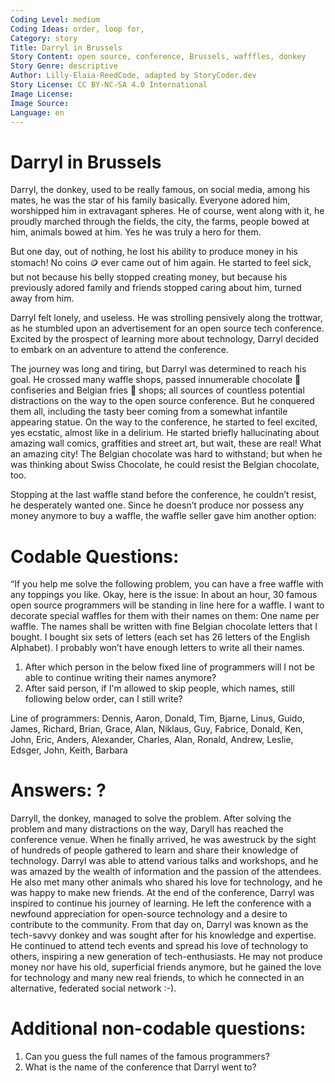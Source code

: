 ```yaml
---
Coding Level: medium
Coding Ideas: order, loop for,
Category: story
Title: Darryl in Brussels 
Story Content: open source, conference, Brussels, wafffles, donkey
Story Genre: descriptive
Author: Lilly-Elaia-ReedCode, adapted by StoryCoder.dev
Story License: CC BY-NC-SA 4.0 International
Image License:
Image Source:
Language: en
---
```


# Darryl in Brussels 

Darryl, the donkey, used to be really famous, on social media, among his mates, he was the star of his family basically. Everyone adored him, worshipped him in extravagant spheres. He of course, went along with it, he proudly marched through the fields, the city, the farms, people bowed at him, animals bowed at him. Yes he was truly a hero for them. 

But one day, out of nothing, he lost his ability to produce money in his stomach! No coins 🪙 ever came out of him again. He started to feel sick, but not because his belly stopped creating money, but because his previously adored family and friends stopped caring about him, turned away from him. 

Darryl felt lonely, and useless. He was strolling pensively along the trottwar, as he stumbled upon an advertisement for an open source tech conference. Excited by the prospect of learning more about technology, Darryl decided to embark on an adventure to attend the conference.

The journey was long and tiring, but Darryl was determined to reach his goal. He crossed many waffle shops, passed innumerable chocolate 🍫 confiseries and Belgian fries 🍟 shops; all sources of countless potential distractions on the way to the open source conference. But he conquered them all, including the tasty beer coming from a somewhat infantile appearing statue. On the way to the conference, he started to feel excited, yes ecstatic, almost like in a delirium. He started briefly hallucinating about amazing wall comics, graffities and street art, but wait, these are real! What an amazing city! The Belgian chocolate was hard to withstand; but when he was thinking about Swiss Chocolate, he could resist the Belgian chocolate, too.

Stopping at the last waffle stand before the conference, he couldn’t resist, he desperately wanted one. Since he doesn’t produce nor possess any money anymore to buy a waffle, the waffle seller gave him another option: 

# Codable Questions:
“If you help me solve the following problem, you can have a free waffle with any toppings you like. Okay, here is the issue: In about an hour, 30 famous open source programmers will be standing in line here for a waffle. I want to decorate special waffles for them with their names on them: One name per waffle. The names shall be written with fine Belgian chocolate letters that I bought. I bought six sets of letters (each set has 26 letters of the English Alphabet). I probably won’t have enough letters to write all their names. 
1) After which person in the below fixed line of programmers will I not be able to continue writing their names anymore?
2) After said person, if I'm allowed to skip people, which names, still following below order, can I still write?

Line of programmers: Dennis, Aaron, Donald, Tim, Bjarne, Linus, Guido, James, Richard, Brian, Grace, Alan, Niklaus, Guy, Fabrice, Donald, Ken, John, Eric, Anders, Alexander, Charles, Alan, Ronald, Andrew, Leslie, Edsger, John, Keith, Barbara

# Answers: ?
<div data-solution="???"></div>

Darryll, the donkey, managed to solve the problem. After solving the problem and many distractions on the way, Daryll has reached the conference venue. When he finally arrived, he was awestruck by the sight of hundreds of people gathered to learn and share their knowledge of technology.
Darryl was able to attend various talks and workshops, and he was amazed by the wealth of information and the passion of the attendees. He also met many other animals who shared his love for technology, and he was happy to make new friends.
At the end of the conference, Darryl was inspired to continue his journey of learning. He left the conference with a newfound appreciation for open-source technology and a desire to contribute to the community.
From that day on, Darryl was known as the tech-savvy donkey and was sought after for his knowledge and expertise. He continued to attend tech events and spread his love of technology to others, inspiring a new generation of tech-enthusiasts. He may not produce money nor have his old, superficial friends anymore, but he gained the love for technology and many new real friends, to which he connected in an alternative, federated social network :-). 

# Additional non-codable questions: 
1) Can you guess the full names of the famous programmers?
2) What is the name of the conference that Darryl went to?
